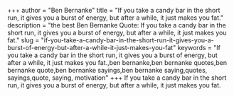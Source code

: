 +++
author = "Ben Bernanke"
title = "If you take a candy bar in the short run, it gives you a burst of energy, but after a while, it just makes you fat."
description = "the best Ben Bernanke Quote: If you take a candy bar in the short run, it gives you a burst of energy, but after a while, it just makes you fat."
slug = "if-you-take-a-candy-bar-in-the-short-run-it-gives-you-a-burst-of-energy-but-after-a-while-it-just-makes-you-fat"
keywords = "If you take a candy bar in the short run, it gives you a burst of energy, but after a while, it just makes you fat.,ben bernanke,ben bernanke quotes,ben bernanke quote,ben bernanke sayings,ben bernanke saying,quotes, sayings,quote, saying, motivation"
+++
If you take a candy bar in the short run, it gives you a burst of energy, but after a while, it just makes you fat.
